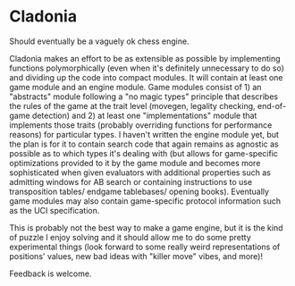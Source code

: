 # Cladonia
Should eventually be a vaguely ok chess engine. 

Cladonia makes an effort to be as extensible as possible by implementing functions polymorphically (even when it's definitely unnecessary to do so) and dividing up the code into compact modules. It will contain at least one game module and an engine module. Game modules consist of 1) an "abstracts" module following a "no magic types" principle that describes the rules of the game at the trait level (movegen, legality checking, end-of-game detection) and 2) at least one "implementations" module that implements those traits (probably overriding functions for performance reasons) for particular types. I haven't written the engine module yet, but the plan is for it to contain search code that again remains as agnostic as possible as to which types it's dealing with (but allows for game-specific optimizations provided to it by the game module and becomes more sophisticated when given evaluators with additional properties such as admitting windows for AB search or containing instructions to use transposition tables/ endgame tablebases/ opening books). Eventually game modules may also contain game-specific protocol information such as the UCI specification. 

This is probably not the best way to make a game engine, but it is the kind of puzzle I enjoy solving and it should allow me to do some pretty experimental things (look forward to some really weird representations of positions' values, new bad ideas with "killer move" vibes, and more)!

Feedback is welcome. 
